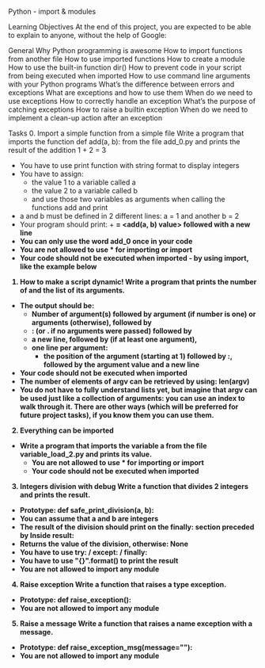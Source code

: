 Python - import & modules

Learning Objectives
At the end of this project, you are expected to be able to explain to anyone, without the help of Google:

General
Why Python programming is awesome
How to import functions from another file
How to use imported functions
How to create a module
How to use the built-in function dir()
How to prevent code in your script from being executed when imported
How to use command line arguments with your Python programs
What’s the difference between errors and exceptions
What are exceptions and how to use them
When do we need to use exceptions
How to correctly handle an exception
What’s the purpose of catching exceptions
How to raise a builtin exception
When do we need to implement a clean-up action after an exception

Tasks
0. Import a simple function from a simple file
Write a program that imports the function def add(a, b): from the file add_0.py and prints the result of the addition 1 + 2 = 3
-	You have to use print function with string format to display integers
-	You have to assign:
	-	the value 1 to a variable called a
	-	the value 2 to a variable called b
	-	and use those two variables as arguments when calling the functions add and print
-	a and b must be defined in 2 different lines: a = 1 and another b = 2
-	Your program should print: <a value> + <b value> = <add(a, b) value> followed with a new line
-	You can only use the word add_0 once in your code
-	You are not allowed to use * for importing or __import__
-	Your code should not be executed when imported - by using __import__, like the example below

1. How to make a script dynamic!
Write a program that prints the number of and the list of its arguments.
-	The output should be:
	-	Number of argument(s) followed by argument (if number is one) or arguments (otherwise), followed by
	-	: (or . if no arguments were passed) followed by
	-	a new line, followed by (if at least one argument),
	-	one line per argument:
		-	the position of the argument (starting at 1) followed by :, followed by the argument value and a new line
-	Your code should not be executed when imported
-	The number of elements of argv can be retrieved by using: len(argv)
-	You do not have to fully understand lists yet, but imagine that argv can be used just like a collection of arguments: you can use an index to walk through it. There are other ways (which will be preferred for future project tasks), if you know them you can use them.

2. Everything can be imported
-	Write a program that imports the variable a from the file variable_load_2.py and prints its value.
	-	You are not allowed to use * for importing or __import__
	-	Your code should not be executed when imported

3. Integers division with debug
Write a function that divides 2 integers and prints the result.
-	Prototype: def safe_print_division(a, b):
-	You can assume that a and b are integers
-	The result of the division should print on the finally: section preceded by Inside result:
-	Returns the value of the division, otherwise: None
-	You have to use try: / except: / finally:
-	You have to use "{}".format() to print the result
-	You are not allowed to import any module

4. Raise exception
Write a function that raises a type exception.
-	Prototype: def raise_exception():
-	You are not allowed to import any module

5. Raise a message
Write a function that raises a name exception with a message.
-	Prototype: def raise_exception_msg(message=""):
-	You are not allowed to import any module